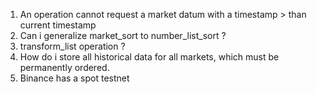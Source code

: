 1. An operation cannot request a market datum with a timestamp > than current timestamp
2. Can i generalize market_sort to number_list_sort ?
3. transform_list operation ?
4. How do i store all historical data for all markets, which must be permanently ordered.
5. Binance has a spot testnet